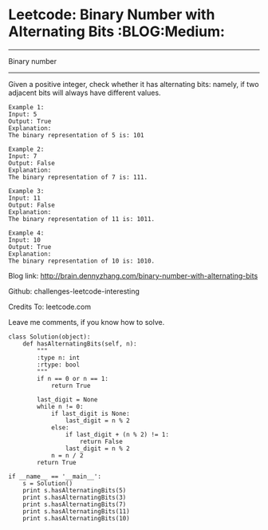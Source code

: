 # Leetcode: Binary Number with Alternating Bits     :BLOG:Medium:


---

Binary number  

---

Given a positive integer, check whether it has alternating bits: namely, if two adjacent bits will always have different values.  

    Example 1:
    Input: 5
    Output: True
    Explanation:
    The binary representation of 5 is: 101

    Example 2:
    Input: 7
    Output: False
    Explanation:
    The binary representation of 7 is: 111.

    Example 3:
    Input: 11
    Output: False
    Explanation:
    The binary representation of 11 is: 1011.

    Example 4:
    Input: 10
    Output: True
    Explanation:
    The binary representation of 10 is: 1010.

Blog link: <http://brain.dennyzhang.com/binary-number-with-alternating-bits>  

Github: challenges-leetcode-interesting  

Credits To: leetcode.com  

Leave me comments, if you know how to solve.  

    class Solution(object):
        def hasAlternatingBits(self, n):
            """
            :type n: int
            :rtype: bool
            """
            if n == 0 or n == 1:
                return True
    
            last_digit = None
            while n != 0:
                if last_digit is None:
                    last_digit = n % 2
                else:
                    if last_digit + (n % 2) != 1:
                        return False
                    last_digit = n % 2
                n = n / 2
            return True
    
    if __name__ == '__main__':
        s = Solution()
        print s.hasAlternatingBits(5)
        print s.hasAlternatingBits(3)
        print s.hasAlternatingBits(7)
        print s.hasAlternatingBits(11)
        print s.hasAlternatingBits(10)
